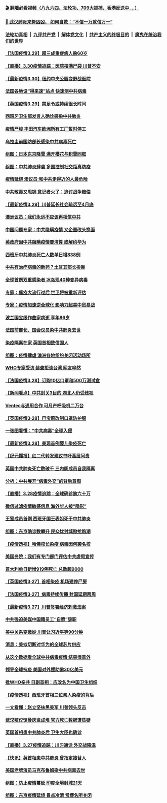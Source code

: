 #### [ 🎬  翻墙必看视频（八九六四、法轮功、709大抓捕、香港反送中 ...）](https://github.com/gfw-breaker/banned-news1/blob/master/pages/link4.md)

#### [ 💌  武汉肺炎来势凶凶， 如何自救：“不信一万就信万一”](https://github.com/begood0513/goodnews/blob/master/quit/letter.md)
####  [法轮功真相](../../../../basic/blob/master/README.md?t=03302231) &nbsp;|&nbsp; [九评共产党](../../../../9ping.md/blob/master/README.md?t=03302231) &nbsp;|&nbsp; [解体党文化](../../../../jtdwh.md/blob/master/README.md?t=03302231)  &nbsp;|&nbsp; [共产主义的终极目的](../../../../gczydzjmd.md/blob/master/README.md?t=03302231) &nbsp;|&nbsp; [魔鬼在统治我们的世界](../../../../mgztzwmdsj.md/blob/master/README.md?t=03302231) 

#### [【法国疫情3.29】超三成重症病人逾60岁](../pages/nsc418/n11986602.md?t=03302231) 

#### [【直播】3.30疫情追踪：医院摆满尸袋 川普不安](../pages/nsc418/n11988381.md?t=03302231) 

#### [【最新疫情3.30】纽约中央公园变野战医院](../pages/nsc418/n11986489.md?t=03302231) 

#### [法国各地设“得来速”站点 快速测中共病毒](../pages/nsc418/n11988234.md?t=03302231) 

#### [【英国疫情3.29】禁足令或持续很长时间](../pages/nsc418/n11988249.md?t=03302231) 

#### [西班牙卫生部发言人确诊感染中共肺炎](../pages/nsc418/n11988099.md?t=03302231) 

#### [疫情严峻 丰田汽车欧洲所有工厂暂时停工](../pages/nsc418/n11988248.md?t=03302231) 

#### [乌拉圭前国防部长感染中共病毒死亡](../pages/nsc418/n11987398.md?t=03302231) 

#### [组图：日本东京降雪 满开樱花与积雪同框](../pages/nsc418/n11987005.md?t=03302231) 

#### [组图：中共肺炎肆虐 多国控制社交距离防疫](../pages/nsc418/n11985105.md?t=03302231) 

#### [疫情延烧 澳议员:和中共走得近的人最危险](../pages/nsc418/n11986200.md?t=03302231) 

#### [中共散毒又甩锅 意记者火了：追讨战争赔偿](../pages/nsc418/n11987054.md?t=03302231) 

#### [【最新疫情3.29】川普延长社会疏远至4月底](../pages/nsc418/n11982586.md?t=03302231) 

#### [澳洲议员：我们永远不应该再相信中共](../pages/nsc418/n11985864.md?t=03302231) 

#### [中国问题专家：中共隐瞒疫情 又企图改头换面](../pages/nsc418/n11986026.md?t=03302231) 

#### [英政府因中共隐瞒疫情要清算 或解约华为](../pages/nsc418/n11986123.md?t=03302231) 

#### [西班牙中共肺炎死亡人数单日增838例](../pages/nsc418/n11986252.md?t=03302231) 

#### [中共有治疗病毒的新药？土耳其部长挨轰](../pages/nsc418/n11986109.md?t=03302231) 

#### [全球首例双重感染者 冰岛现40种变异病毒](../pages/nsc418/n11986146.md?t=03302231) 

#### [专家：瘟疫大流行过后 世卫将被重新评估](../pages/nsc418/n11986074.md?t=03302231) 

#### [专家：疫情加速逆全球化 影响力超美中贸易战](../pages/nsc418/n11985674.md?t=03302231) 

#### [波兰国宝级作曲家病逝 享年86岁](../pages/nsc418/n11985388.md?t=03302231) 

#### [法国前部长、国会议员染中共肺炎去世](../pages/nsc418/n11985441.md?t=03302231) 

#### [染疫隔离在家 英国首相致信国人](../pages/nsc418/n11985293.md?t=03302231) 

#### [组图：疫情肆虐 澳洲各地纷纷关闭活动场所](../pages/nsc418/n11984674.md?t=03302231) 

#### [WHO专家受访 装聋拒谈台湾 网友哗然](../pages/nsc418/n11984650.md?t=03302231) 

#### [【法国疫情3.28】订购10亿口罩和500万测试盒](../pages/nsc418/n11984506.md?t=03302231) 

#### [【新闻看点】中共封关3目的 湖北人仍受歧视](../pages/nsc418/n11984042.md?t=03302231) 

#### [Ventec与通用合作 可月产呼吸机二万台](../pages/nsc418/n11984351.md?t=03302231) 

#### [【英国疫情3·28】巴宝莉改制口罩防护服](../pages/nsc418/n11984011.md?t=03302231) 

#### [一张图看懂：“中共病毒”全球入侵](../pages/nsc418/n11984023.md?t=03302231) 

#### [【最新疫情3.28】美现首例婴儿染疫死亡](../pages/nsc418/n11981744.md?t=03302231) 

#### [【纪元播报】红二代转发建议书吁高层问责](../pages/nsc418/n11978663.md?t=03302231) 

#### [英国中共肺炎死亡数破千 三内阁成员自我隔离](../pages/nsc418/n11984006.md?t=03302231) 

#### [分析：中共展开“病毒外交”的背后意图](../pages/nsc418/n11974494.md?t=03302231) 

#### [【直播】3.28疫情追踪：全球确诊逾六十万](../pages/nsc418/n11983408.md?t=03302231) 

#### [微信过滤疫情敏感信息 海外华人被“隐形”](../pages/nsc418/n11981644.md?t=03302231) 

#### [王室成员首例 西班牙国王表姐死于中共肺炎](../pages/nsc418/n11983068.md?t=03302231) 

#### [组图：东京确诊数攀升 民众忧封城掀抢购潮](../pages/nsc418/n11982856.md?t=03302231) 

#### [【疫情透视】哈佛校长染疫 病毒因何袭名校](../pages/nsc418/n11972893.md?t=03302231) 

#### [美国务院：我们有专门部门评估中共虚假宣传](../pages/nsc418/n11982121.md?t=03302231) 

#### [意大利单日新增919例死亡 总数超9000](../pages/nsc418/n11981938.md?t=03302231) 

#### [【英国疫情3·27】首相染疫 机场建停尸房](../pages/nsc418/n11981521.md?t=03302231) 

#### [【法国疫情3·27】病毒持续传播 封国延期两周](../pages/nsc418/n11981428.md?t=03302231) 

#### [【最新疫情3.27】川普签署经济刺激法案](../pages/nsc418/n11978059.md?t=03302231) 

#### [中共强迫美媒中国籍员工“自愿”辞职](../pages/nsc418/n11981503.md?t=03302231) 

#### [美中关系变微妙 川普让习近平等90分钟](../pages/nsc418/n11981409.md?t=03302231) 

#### [消息：美拟切断对华为的全球芯片供应](../pages/nsc418/n11981413.md?t=03302231) 

#### [从这个数据看全球中共病毒疫情 结果很意外](../pages/nsc418/n11981153.md?t=03302231) 

#### [领导全球抗疫 美国对外援助逾30亿美元](../pages/nsc418/n11981166.md?t=03302231) 

#### [批WHO亲共 日副首相：应改名为中国卫生组织](../pages/nsc418/n11980754.md?t=03302231) 

#### [【疫情透视】西班牙首相三位亲人染疫的背后](../pages/nsc418/n11979353.md?t=03302231) 

#### [一文看懂：赵立坚抹黑美军 川普领头反击](../pages/nsc418/n11975683.md?t=03302231) 

#### [武汉殡仪馆骨灰盒成堆 官方死亡数据遭质疑](../pages/nsc418/n11980695.md?t=03302231) 

#### [英国首相患中共肺炎后 卫生大臣也确诊](../pages/nsc418/n11980811.md?t=03302231) 

#### [【直播】3.27疫情追踪：川习通话 外交战降温](../pages/nsc418/n11980585.md?t=03302231) 

#### [【快讯】英首相患中共肺炎 曾指定接替人](../pages/nsc418/n11980507.md?t=03302231) 

#### [美国老牌演员马克布鲁姆染中共病毒去世](../pages/nsc418/n11980299.md?t=03302231) 

#### [组图：防止疫情蔓延 印度全境封城21天](../pages/nsc418/n11979327.md?t=03302231) 

#### [组图：东京疫情延烧 景点冷清 赏樱名所关闭](../pages/nsc418/n11976958.md?t=03302231) 

